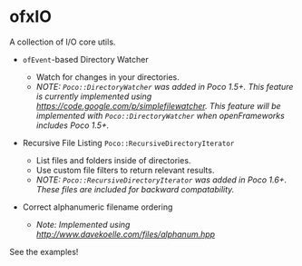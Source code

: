 ofxIO
=========

A collection of I/O core utils.

* `ofEvent`-based Directory Watcher
    * Watch for changes in your directories.
    * _NOTE: `Poco::DirectoryWatcher` was added in Poco 1.5+.  This feature is currently implemented using https://code.google.com/p/simplefilewatcher.  This feature will be implemented with `Poco::DirectoryWatcher` when openFrameworks includes Poco 1.5+._

* Recursive File Listing `Poco::RecursiveDirectoryIterator`
    * List files and folders inside of directories.
    * Use custom file filters to return relevant results.
    * _NOTE: `Poco::RecursiveDirectoryIterator` was added in Poco 1.6+.  These files are included for backward compatability._
* Correct alphanumeric filename ordering
    * _Note: Implemented using http://www.davekoelle.com/files/alphanum.hpp_

See the examples!
